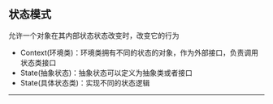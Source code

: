 ## 状态模式
允许一个对象在其内部状态状态改变时，改变它的行为
* Context(环境类)：环境类拥有不同的状态的对象，作为外部接口，负责调用状态类接口
* State(抽象状态)：抽象状态可以定义为抽象类或者接口
* State(具体状态类)：实现不同的状态逻辑
---
